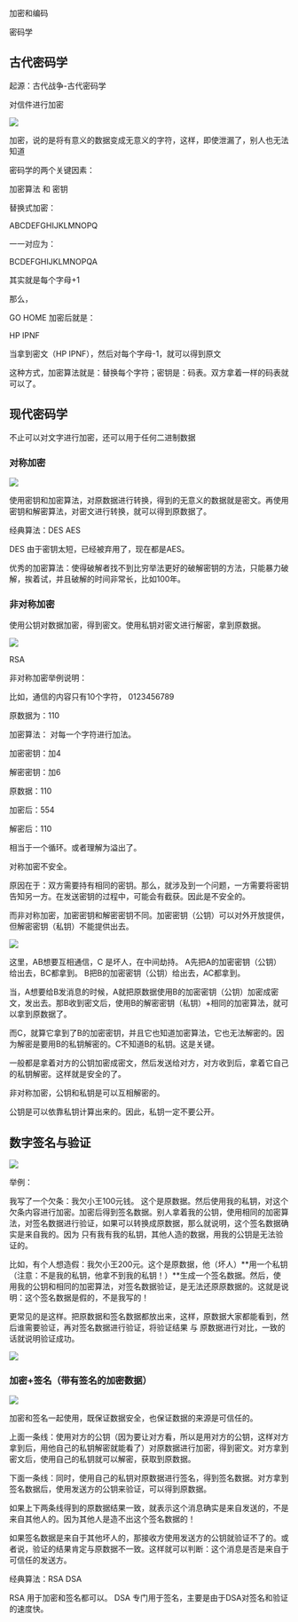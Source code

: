 



加密和编码





密码学



## 古代密码学

起源：古代战争-古代密码学

对信件进行加密



![](https://cdn.jsdelivr.net/gh/fanshanhong/note-image/Cipherstick.png)




加密，说的是将有意义的数据变成无意义的字符，这样，即使泄漏了，别人也无法知道



密码学的两个关键因素：

加密算法   和  密钥





替换式加密：

ABCDEFGHIJKLMNOPQ

一一对应为：

BCDEFGHIJKLMNOPQA

其实就是每个字母+1

那么，

GO HOME   加密后就是：

HP IPNF



当拿到密文（HP IPNF），然后对每个字母-1，就可以得到原文

这种方式，加密算法就是：替换每个字符；密钥是：码表。双方拿着一样的码表就可以了。









## 现代密码学



不止可以对文字进行加密，还可以用于任何二进制数据



### 对称加密


![](https://cdn.jsdelivr.net/gh/fanshanhong/note-image/symmetric_encryption.png)


使用密钥和加密算法，对原数据进行转换，得到的无意义的数据就是密文。再使用密钥和解密算法，对密文进行转换，就可以得到原数据了。

经典算法：DES   AES



DES 由于密钥太短，已经被弃用了，现在都是AES。



优秀的加密算法：使得破解者找不到比穷举法更好的破解密钥的方法，只能暴力破解，挨着试，并且破解的时间非常长，比如100年。







### 非对称加密

使用公钥对数据加密，得到密文。使用私钥对密文进行解密，拿到原数据。

![](https://cdn.jsdelivr.net/gh/fanshanhong/note-image/asymmetric_encryption.png)


RSA



非对称加密举例说明：

比如，通信的内容只有10个字符，  0123456789

原数据为：110

加密算法：  对每一个字符进行加法。

加密密钥：加4

解密密钥：加6



原数据：110

加密后：554

解密后：110

相当于一个循环。或者理解为溢出了。







对称加密不安全。

原因在于：双方需要持有相同的密钥。那么，就涉及到一个问题，一方需要将密钥告知另一方。在发送密钥的过程中，可能会有截获。因此是不安全的。

而非对称加密，加密密钥和解密密钥不同。加密密钥（公钥）可以对外开放提供，但解密密钥（私钥）不能提供出去。


![](https://cdn.jsdelivr.net/gh/fanshanhong/note-image/symmetric_encryption_not_security.png)



这里，AB想要互相通信，C 是坏人，在中间劫持。  A先把A的加密密钥（公钥）给出去，BC都拿到。 B把B的加密密钥（公钥）给出去，AC都拿到。

当，A想要给B发消息的时候，A就把原数据使用B的加密密钥（公钥）加密成密文，发出去。那B收到密文后，使用B的解密密钥（私钥）+相同的加密算法，就可以拿到原数据了。

而C，就算它拿到了B的加密密钥，并且它也知道加密算法，它也无法解密的。因为解密是要用B的私钥解密的。C不知道B的私钥。这是关键。



一般都是拿着对方的公钥加密成密文，然后发送给对方，对方收到后，拿着它自己的私钥解密。这样就是安全的了。



非对称加密，公钥和私钥是可以互相解密的。

公钥是可以依靠私钥计算出来的。因此，私钥一定不要公开。



## 数字签名与验证

![](https://cdn.jsdelivr.net/gh/fanshanhong/note-image/digital_signature.png)


举例：

我写了一个欠条：我欠小王100元钱。 这个是原数据。然后使用我的私钥，对这个欠条内容进行加密。加密后得到签名数据。别人拿着我的公钥，使用相同的加密算法，对签名数据进行验证，如果可以转换成原数据，那么就说明，这个签名数据确实是来自我的。因为 只有我有我的私钥，其他人造的数据，用我的公钥是无法验证的。

比如，有个人想造假：我欠小王200元。这个是原数据，他（坏人）**用一个私钥（注意：不是我的私钥，他拿不到我的私钥！）**生成一个签名数据。然后，使用我的公钥和相同的加密算法，对签名数据验证，是无法还原原数据的。这就是说明：这个签名数据是假的，不是我写的！



更常见的是这样。把原数据和签名数据都放出来，这样，原数据大家都能看到，然后谁需要验证，再对签名数据进行验证，将验证结果 与 原数据进行对比，一致的话就说明验证成功。

![](https://cdn.jsdelivr.net/gh/fanshanhong/note-image/digital_signature_2.png)






### 加密+签名（带有签名的加密数据）



![](https://cdn.jsdelivr.net/gh/fanshanhong/note-image/encryption_and_sign.png)


加密和签名一起使用，既保证数据安全，也保证数据的来源是可信任的。



上面一条线：使用对方的公钥（因为要让对方看，所以是用对方的公钥，这样对方拿到后，用他自己的私钥解密就能看了）对原数据进行加密，得到密文。对方拿到密文后，使用自己的私钥就可以解密，获取到原数据。

下面一条线：同时，使用自己的私钥对原数据进行签名，得到签名数据。对方拿到签名数据后，使用发送方的公钥来验证，可以得到原数据。

如果上下两条线得到的原数据结果一致，就表示这个消息确实是来自发送的，不是来自其他人的。因为其他人是造不出这个签名数据的！

如果签名数据是来自于其他坏人的，那接收方使用发送方的公钥就验证不了的。或者说，验证的结果肯定与原数据不一致。这样就可以判断：这个消息是否是来自于可信任的发送方。





经典算法：RSA  DSA

RSA 用于加密和签名都可以。  DSA 专门用于签名，主要是由于DSA对签名和验证的速度快。





